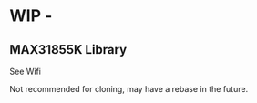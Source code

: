 # WIP -

## MAX31855K Library

See Wifi

Not recommended for cloning, may have a rebase in the future.
